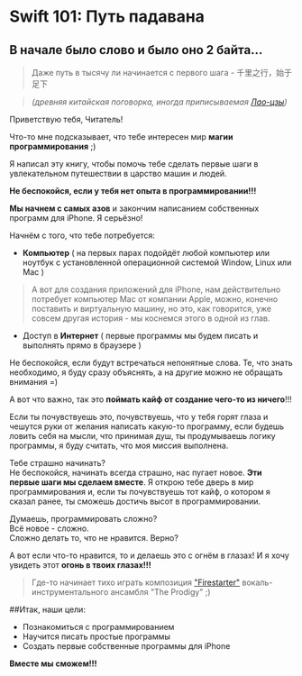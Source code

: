 # Swift 101: Путь падавана

## В начале было слово и было оно 2 байта...

> Даже путь в тысячу ли начинается с первого шага - 千里之行，始于足下 
  
> *(древняя китайская поговорка, иногда приписываемая [Лао-цзы](https://ru.wikiquote.org/wiki/Лао-цзы))*

Приветствую тебя, Читатель!

Что-то мне подсказывает, что тебе интересен мир **магии программирования** ;)
  
Я написал эту книгу, чтобы помочь тебе сделать первые шаги в увлекательном путешествии в царство машин и людей.

**Не беспокойся, если у тебя нет опыта в программировании!!!**

**Мы начнем с самых азов** и закончим написанием собственных программ для iPhone. Я серьёзно!

Начнём с того, что тебе потребуется:

* **Компьютер** ( на первых парах подойдёт любой компьютер или ноутбук с установленной операционной системой Window, Linux или Mac )  
> А вот для создания приложений для iPhone, нам действительно потребует компьютер Mac от компании Apple, можно, конечно поставить и виртуальную машину, но это, как говорится, уже совсем другая история - мы коснемся этого в одной из глав.

* Доступ в **Интернет** ( первые программы мы будем писать и выполнять прямо в браузере )

Не беспокойся, если будут встречаться непонятные слова. Те, что знать необходимо, я буду сразу объяснять, а на другие можно не обращать внимания =)

А вот что важно, так это **поймать кайф от создание чего-то из ничего**!!!

Если ты почувствуешь это, почувствуешь, что у тебя горят глаза и чешутся руки от желания написать какую-то программу, если будешь ловить себя на мысли, что принимая душ, ты продумываешь логику программы, я буду считать, что моя миссия выполнена.

Тебе страшно начинать?  
Не беспокойся, начинать всегда страшно, нас пугает новое. **Эти первые шаги мы сделаем вместе**. Я открою тебе дверь в мир программирования и, если ты почувствуешь тот кайф, о котором я сказал ранее, ты сможешь достичь высот в программировании.

Думаешь, программировать сложно?  
Всё новое - сложно.  
Сложно делать то, что не нравится. Верно?

А вот если что-то нравится, то и делаешь это с огнём в глазах!
И я хочу увидеть этот **огонь в твоих глазах!!!** 
> Где-то начинает тихо играть композиция ["Firestarter"](http://www.youtube.com/watch?v=wmin5WkOuPw) вокаль-инструментального ансамбля "The Prodigy" ;)
  
##Итак, наши цели:
* Познакомиться с программированием
* Научится писать простые программы
* Создать первые собственные программы для iPhone

**Вместе мы сможем!!!**
